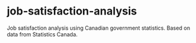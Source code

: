 # job-satisfaction-analysis
Job satisfaction analysis using Canadian government statistics. Based on data from Statistics Canada.
